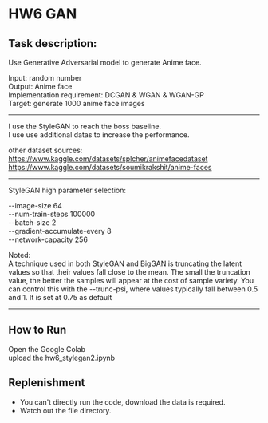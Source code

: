 # HW6 GAN 
## Task description:
Use Generative Adversarial model to generate Anime face.

Input: random number<br>
Output: Anime face<br>
Implementation requirement: DCGAN & WGAN & WGAN-GP<br>
Target: generate 1000 anime face images<br>

---------------------------------------
I use the StyleGAN to reach the boss baseline.<br>
I use use additional datas to increase the performance.<br>

other dataset sources: <br>
https://www.kaggle.com/datasets/splcher/animefacedataset
https://www.kaggle.com/datasets/soumikrakshit/anime-faces

---------------------------------------
StyleGAN high parameter selection:<br>

 --image-size 64 <br>
 --num-train-steps 100000 <br>
 --batch-size 2 <br>
 --gradient-accumulate-every 8 <br>
 --network-capacity 256<br>

Noted: <br>
A technique used in both StyleGAN and BigGAN is truncating the latent values so that their values fall close to the mean. The small the truncation value, the better the samples will appear at the cost of sample variety. You can control this with the --trunc-psi, where values typically fall between 0.5 and 1. It is set at 0.75 as default

---------------------------------------

## How to Run
Open  the Google Colab<br>
upload the hw6_stylegan2.ipynb<br>

## Replenishment
* You can't directly run the code, download the data is required.
* Watch out the file directory.


